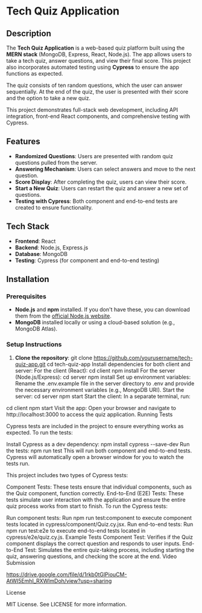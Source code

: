 # Tech Quiz Application

## Description

The **Tech Quiz Application** is a web-based quiz platform built using the **MERN stack** (MongoDB, Express, React, Node.js). The app allows users to take a tech quiz, answer questions, and view their final score. This project also incorporates automated testing using **Cypress** to ensure the app functions as expected.

The quiz consists of ten random questions, which the user can answer sequentially. At the end of the quiz, the user is presented with their score and the option to take a new quiz.

This project demonstrates full-stack web development, including API integration, front-end React components, and comprehensive testing with Cypress.

## Features

- **Randomized Questions**: Users are presented with random quiz questions pulled from the server.
- **Answering Mechanism**: Users can select answers and move to the next question.
- **Score Display**: After completing the quiz, users can view their score.
- **Start a New Quiz**: Users can restart the quiz and answer a new set of questions.
- **Testing with Cypress**: Both component and end-to-end tests are created to ensure functionality.

## Tech Stack

- **Frontend**: React
- **Backend**: Node.js, Express.js
- **Database**: MongoDB
- **Testing**: Cypress (for component and end-to-end testing)

## Installation

### Prerequisites

- **Node.js** and **npm** installed. If you don't have these, you can download them from the [official Node.js website](https://nodejs.org/).
- **MongoDB** installed locally or using a cloud-based solution (e.g., MongoDB Atlas).

### Setup Instructions

1. **Clone the repository**:
   git clone https://github.com/yourusername/tech-quiz-app.git
   cd tech-quiz-app
Install dependencies for both client and server:
For the client (React):
cd client
npm install
For the server (Node.js/Express):
cd server
npm install
Set up environment variables:
Rename the .env.example file in the server directory to .env and provide the necessary environment variables (e.g., MongoDB URI).
Start the server:
cd server
npm start
Start the client:
In a separate terminal, run:

cd client
npm start
Visit the app: Open your browser and navigate to http://localhost:3000 to access the quiz application.
Running Tests

Cypress tests are included in the project to ensure everything works as expected. To run the tests:

Install Cypress as a dev dependency:
npm install cypress --save-dev
Run the tests:
npm run test
This will run both component and end-to-end tests. Cypress will automatically open a browser window for you to watch the tests run.

This project includes two types of Cypress tests:

Component Tests: These tests ensure that individual components, such as the Quiz component, function correctly.
End-to-End (E2E) Tests: These tests simulate user interaction with the application and ensure the entire quiz process works from start to finish.
To run the Cypress tests:

Run component tests:
Run npm run test:component to execute component tests located in cypress/component/Quiz.cy.jsx.
Run end-to-end tests:
Run npm run test:e2e to execute end-to-end tests located in cypress/e2e/quiz.cy.js.
Example Tests
Component Test: Verifies if the Quiz component displays the correct question and responds to user inputs.
End-to-End Test: Simulates the entire quiz-taking process, including starting the quiz, answering questions, and checking the score at the end.
Video Submission

https://drive.google.com/file/d/1rkb0tGlPiouCM-AtWI5EmhI_RXWlmDoh/view?usp=sharing

License

MIT License. See LICENSE for more information.